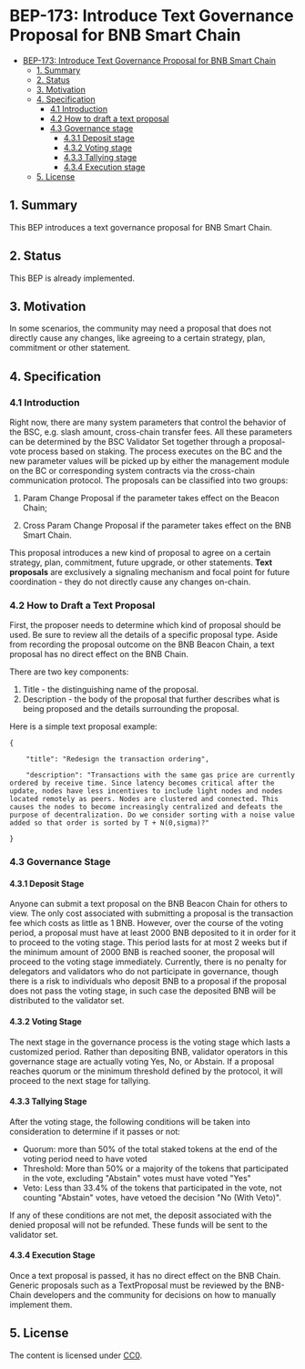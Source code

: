 
# BEP-173: Introduce Text Governance Proposal for BNB Smart Chain

- [BEP-173: Introduce Text Governance Proposal for BNB Smart Chain](https://github.com/bnb-chain/BEPs/pull/173)
    - [1. Summary](#1-summary)
    - [2. Status](#2-status)
    - [3. Motivation](#3-motivation)
    - [4. Specification](#4-specification)
        - [4.1 Introduction](#41-introduction)
        - [4.2 How to draft a text proposal](#42-how-to-draft-a-text-proposal)
        - [4.3 Governance stage](#43-governance-stage)
          - [4.3.1 Deposit stage](#431-deposit-stage)
          - [4.3.2 Voting stage](#432-voting-stage)
          - [4.3.3 Tallying stage](#433-tallying-stage)
          - [4.3.4 Execution stage](#434-execution-stage)
  - [5. License](#5-license)

## 1. Summary

This BEP introduces a text governance proposal for BNB Smart Chain. 


## 2. Status

This BEP is already implemented.


## 3. Motivation

In some scenarios, the community may need a proposal that does not directly cause any changes, like agreeing to a certain strategy, plan, commitment or other statement.


## 4. Specification


### 4.1 Introduction

Right now, there are many system parameters that control the behavior of the BSC, e.g. slash amount, cross-chain transfer fees. All these parameters can be determined by the BSC Validator Set together through a proposal-vote process based on staking. The process executes on the BC and the new parameter values will be picked up by either the management module on the BC or corresponding system contracts via the cross-chain communication protocol. The proposals can be classified into two groups: 

1. Param Change Proposal if the parameter takes effect on the Beacon Chain; 

2. Cross Param Change Proposal if the parameter takes effect on the BNB Smart Chain.


     

This proposal introduces a new kind of proposal to agree on a certain strategy, plan, commitment, future upgrade, or other statements. **Text proposals** are exclusively a signaling mechanism and focal point for future coordination - they do not directly cause any changes on-chain.


### 4.2 How to Draft a Text Proposal 

First, the proposer needs to determine which kind of proposal should be used. Be sure to review all the details of a specific proposal type. Aside from recording the proposal outcome on the BNB Beacon Chain, a text proposal has no direct effect on the BNB Chain. 

There are two key components:



1. Title - the distinguishing name of the proposal.
2. Description - the body of the proposal that further describes what is being proposed and the details surrounding the proposal.

Here is a simple text proposal example:

    {

        "title": "Redesign the transaction ordering",

        "description": "Transactions with the same gas price are currently ordered by receive time. Since latency becomes critical after the update, nodes have less incentives to include light nodes and nodes located remotely as peers. Nodes are clustered and connected. This causes the nodes to become increasingly centralized and defeats the purpose of decentralization. Do we consider sorting with a noise value added so that order is sorted by T + N(0,sigma)?"

    } 


### 4.3 Governance Stage 


#### 4.3.1 Deposit Stage

Anyone can submit a text proposal on the BNB Beacon Chain for others to view. The only cost associated with submitting a proposal is the transaction fee which costs as little as 1 BNB. However, over the course of the voting period, a proposal must have at least 2000 BNB deposited to it in order for it to proceed to the voting stage. This period lasts for at most 2 weeks but if the minimum amount of 2000 BNB is reached sooner, the proposal will proceed to the voting stage immediately. Currently, there is no penalty for delegators and validators who do not participate in governance, though there is a risk to individuals who deposit BNB to a proposal if the proposal does not pass the voting stage, in such case the deposited BNB will be distributed to the validator set.


#### 4.3.2 Voting Stage

The next stage in the governance process is the voting stage which lasts a customized period. Rather than depositing BNB, validator operators in this governance stage are actually voting Yes, No, or Abstain. If a proposal reaches quorum or the minimum threshold defined by the protocol, it will proceed to the next stage for tallying. 


#### 4.3.3 Tallying Stage

After the voting stage, the following conditions will be taken into consideration to determine if it passes or not:



* Quorum: more than 50% of the total staked tokens at the end of the voting period need to have voted
* Threshold: More than 50% or a majority of the tokens that participated in the vote, excluding "Abstain" votes must have voted "Yes"
* Veto: Less than 33.4% of the tokens that participated in the vote, not counting "Abstain" votes, have vetoed the decision "No (With Veto)".

If any of these conditions are not met, the deposit associated with the denied proposal will not be refunded. These funds will be sent to the validator set.


#### 4.3.4 Execution Stage

Once a text proposal is passed, it has no direct effect on the BNB Chain. Generic proposals such as a TextProposal must be reviewed by the BNB-Chain developers and the community for decisions on how to manually implement them.

## 5. License

The content is licensed under [CC0](https://creativecommons.org/publicdomain/zero/1.0/).